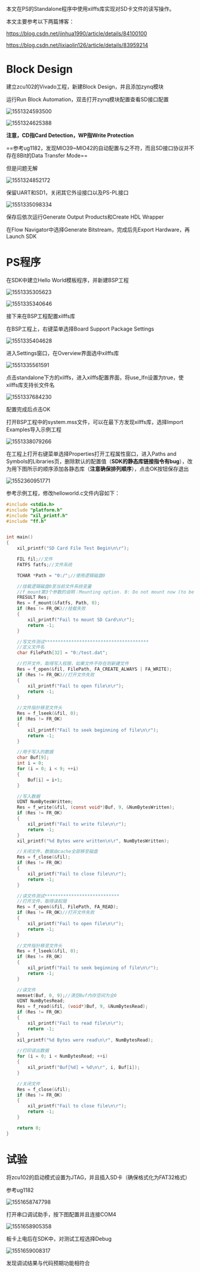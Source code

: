本文在PS的Standalone程序中使用xilffs库实现对SD卡文件的读写操作。

本文主要参考以下两篇博客：

<https://blog.csdn.net/jinhua1990/article/details/84100100>

<https://blog.csdn.net/lixiaolin126/article/details/83959214>

# Block Design

建立zcu102的Vivado工程，新建Block Design，并且添加zynq模块

运行Run Block Automation，双击打开zynq模块配置查看SD接口配置

![1551324593500](assets/1551324593500.png)

![1551324625388](assets/1551324625388.png)

**注意，CD指Card Detection，WP指Write Protection**

==参考ug1182，发现MIO39~MIO42的自动配置与之不符，而且SD接口协议并不存在8Bit的Data Transfer Mode==

但是问题无解

![1551324852172](assets/1551324852172.png)

保留UART和SD1，关闭其它外设接口以及PS-PL接口

![1551335098334](assets/1551335098334.png)

保存后依次运行Generate Output Products和Create HDL Wrapper

在Flow Navigator中选择Generate Bitstream，完成后先Export Hardware，再Launch SDK

# PS程序

在SDK中建立Hello World模板程序，并新建BSP工程

![1551335305623](assets/1551335305623.png)

![1551335340646](assets/1551335340646.png)

接下来在BSP工程配置xilffs库

在BSP工程上，右键菜单选择Board Support Package Settings

![1551335404628](assets/1551335404628.png)

进入Settings窗口，在Overview界面选中xilffs库

![1551335561591](assets/1551335561591.png)

点击standalone下方的xilffs，进入xilffs配置界面，将use_lfn设置为true，使xilffs库支持长文件名

![1551337684230](assets/1551337684230.png)

配置完成后点击OK

打开BSP工程中的system.mss文件，可以在最下方发现xilffs库，选择Import Examples导入示例工程

![1551338079266](assets/1551338079266.png)

在工程上打开右键菜单选择Properties打开工程属性窗口，进入Paths and Symbols的Libraries页，删除默认的配置值（**SDK的静态库链接指令有bug**），改为用下图所示的顺序添加各静态库（**注意确保排列顺序**），点击OK按钮保存退出

![1552360951771](assets/1552360951771.png)

参考示例工程，修改helloworld.c文件内容如下：

```c
#include <stdio.h>
#include "platform.h"
#include "xil_printf.h"
#include "ff.h"


int main()
{
	xil_printf("SD Card File Test Begin\n\r");

	FIL fil;//文件
	FATFS fatfs;//文件系统

	TCHAR *Path = "0:/";//使用逻辑磁盘0

	//挂载逻辑磁盘0至当前文件系统变量
	//f_mount第3个参数的说明：Mounting option. 0: Do not mount now (to be mounted on the first access to the volume), 1: Force mounted the volume to check if it is ready to work.
	FRESULT Res;
	Res = f_mount(&fatfs, Path, 0);
	if (Res != FR_OK)//挂载失败
	{
		xil_printf("Fail to mount SD Card\n\r");
		return -1;
	}

	//写文件测试***************************************
	//定义文件名
	char FilePath[32] = "0:/test.dat";

	//打开文件，取得写入权限，如果文件不存在则新建文件
	Res = f_open(&fil, FilePath, FA_CREATE_ALWAYS | FA_WRITE);
	if (Res != FR_OK)//打开文件失败
	{
		xil_printf("Fail to open file\n\r");
		return -1;
	}

	//文件指针移至文件头
	Res = f_lseek(&fil, 0);
	if (Res != FR_OK)
	{
		xil_printf("Fail to seek beginning of file\n\r");
		return -1;
	}

	//用于写入的数据
	char Buf[9];
	int i = 0;
	for (i = 0; i < 9; ++i)
	{
		Buf[i] = i+1;
	}

	//写入数据
	UINT NumBytesWritten;
	Res = f_write(&fil, (const void*)Buf, 9, &NumBytesWritten);
	if (Res != FR_OK)
	{
		xil_printf("Fail to write file\n\r");
		return -1;
	}
	xil_printf("%d Bytes were written\n\r", NumBytesWritten);

	//关闭文件，数据由cache全部移至磁盘
	Res = f_close(&fil);
	if (Res != FR_OK)
	{
		xil_printf("Fail to close file\n\r");
		return -1;
	}

	//读文件测试****************************
	//打开文件，取得读权限
	Res = f_open(&fil, FilePath, FA_READ);
	if (Res != FR_OK)//打开文件失败
	{
		xil_printf("Fail to open file\n\r");
		return -1;
	}

	//文件指针移至文件头
	Res = f_lseek(&fil, 0);
	if (Res != FR_OK)
	{
		xil_printf("Fail to seek beginning of file\n\r");
		return -1;
	}

	//读文件
	memset(Buf, 0, 9);//清空Buf内存空间为全0
	UINT NumBytesRead;
	Res = f_read(&fil, (void*)Buf, 9, &NumBytesRead);
	if (Res != FR_OK)
	{
		xil_printf("Fail to read file\n\r");
		return -1;
	}
	xil_printf("%d Bytes were read\n\r", NumBytesRead);

	//打印读出数据
	for (i = 0; i < NumBytesRead; ++i)
	{
		xil_printf("Buf[%d] = %d\n\r", i, Buf[i]);
	}

	//关闭文件
	Res = f_close(&fil);
	if (Res != FR_OK)
	{
		xil_printf("Fail to close file\n\r");
		return -1;
	}

    return 0;
}
```

# 试验

将zcu102的启动模式设置为JTAG，并且插入SD卡（确保格式化为FAT32格式）

参考ug1182

![1551658747798](assets/1551658747798.png)

打开串口调试助手，按下图配置并且连接COM4

![1551658905358](assets/1551658905358.png)

板卡上电后在SDK中，对测试工程选择Debug

![1551659008317](assets/1551659008317.png)

发现调试结果与代码预期功能相符合